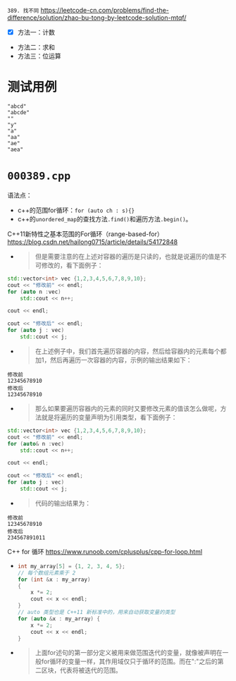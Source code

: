
`389. 找不同` https://leetcode-cn.com/problems/find-the-difference/solution/zhao-bu-tong-by-leetcode-solution-mtqf/
- [x] 方法一：计数
- 方法二：求和
- 方法三：位运算

# 测试用例

```
"abcd"
"abcde"
""
"y"
"a"
"aa"
"ae"
"aea"
```

# `000389.cpp`

语法点：
- c++的范围for循环：`for (auto ch : s){}`
- c++的`unordered_map`的查找方法`.find()`和遍历方法`.begin()`。

C++11新特性之基本范围的For循环（range-based-for） https://blog.csdn.net/hailong0715/article/details/54172848
- > 但是需要注意的在上述对容器的遍历是只读的，也就是说遍历的值是不可修改的，看下面例子：
```cpp
std::vector<int> vec {1,2,3,4,5,6,7,8,9,10};
cout << "修改前" << endl;
for (auto n :vec)
    std::cout << n++;

cout << endl;

cout << "修改后" << endl;
for (auto j : vec)
    std::cout << j;
```
- > 在上述例子中，我们首先遍历容器的内容，然后给容器内的元素每个都加1，然后再遍历一次容器的内容，示例的输出结果如下：
```console
修改前
12345678910
修改后
12345678910
```
- > 那么如果要遍历容器内的元素的同时又要修改元素的值该怎么做呢，方法就是将遍历的变量声明为引用类型，看下面例子：
```cpp
std::vector<int> vec {1,2,3,4,5,6,7,8,9,10};
cout << "修改前" << endl;
for (auto& n :vec)
	std::cout << n++;

cout << endl;

cout << "修改后" << endl;
for (auto j : vec)
	std::cout << j;
```
- > 代码的输出结果为：
```console
修改前
12345678910
修改后
234567891011
```

C++ for 循环 https://www.runoob.com/cplusplus/cpp-for-loop.html
- >
  ```cpp
  int my_array[5] = {1, 2, 3, 4, 5};
  // 每个数组元素乘于 2
  for (int &x : my_array)
  {
      x *= 2;
      cout << x << endl;  
  }
  // auto 类型也是 C++11 新标准中的，用来自动获取变量的类型
  for (auto &x : my_array) {
      x *= 2;
      cout << x << endl;  
  }
  ```
- > 上面for述句的第一部分定义被用来做范围迭代的变量，就像被声明在一般for循环的变量一样，其作用域仅只于循环的范围。而在":"之后的第二区块，代表将被迭代的范围。
